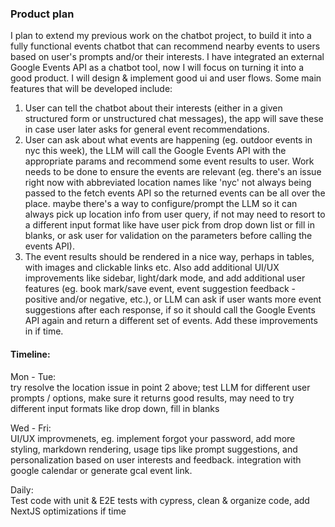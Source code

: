 ### Product plan

I plan to extend my previous work on the chatbot project, to build it into a fully functional events chatbot that can recommend nearby events to users based on user's prompts and/or their interests. 
I have integrated an external Google Events API as a chatbot tool, now I will focus on turning it into a good product. I will design & implement good ui and user flows.
Some main features that will be developed include:
1. User can tell the chatbot about their interests (either in a given structured form or unstructured chat messages), the app will save these in case user later asks for general event recommendations. 
2. User can ask about what events are happening (eg. outdoor events in nyc this week), the LLM will call the Google Events API with the appropriate params and recommend some event results to user. Work needs to be done to ensure the events are relevant (eg. there's an issue right now with abbreviated location names like 'nyc' not always being passed to the fetch events API so the returned events can be all over the place. maybe there's a way to configure/prompt the LLM so it can always pick up location info from user query, if not may need to resort to a different input format like have user pick from drop down list or fill in blanks, or ask user for validation on the parameters before calling the events API). 
3. The event results should be rendered in a nice way, perhaps in tables, with images and clickable links etc. Also add additional UI/UX improvements like sidebar, light/dark mode, and add additional user features (eg. book mark/save event, event suggestion feedback - positive and/or negative, etc.), or LLM can ask if user wants more event suggestions after each response, if so it should call the Google Events API again and return a different set of events. Add these improvements in if time.

#### Timeline:

Mon - Tue:<br> try resolve the location issue in point 2 above; test LLM for different user prompts / options, make sure it returns good results, may need to try different input formats like drop down, fill in blanks

Wed - Fri:<br> UI/UX improvmenets, eg. implement forgot your password, add more styling, markdown rendering, usage tips like prompt suggestions, and personalization based on user interests and feedback. integration with google calendar or generate gcal event link.

Daily:<br>
Test code with unit & E2E tests with cypress, clean & organize code, add NextJS optimizations if time